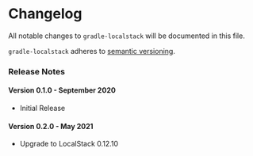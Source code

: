 # Changelog

All notable changes to `gradle-localstack` will be documented in this file.

`gradle-localstack` adheres to [semantic versioning](http://semver.org/).

### Release Notes

#### Version 0.1.0 - September 2020

- Initial Release

#### Version 0.2.0 - May 2021

- Upgrade to LocalStack 0.12.10
